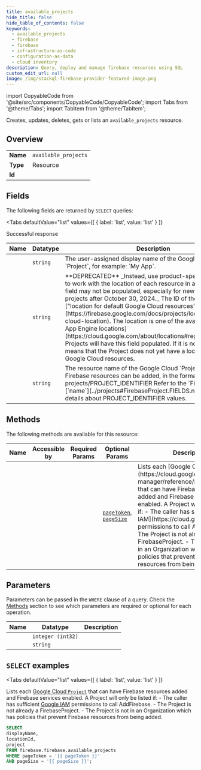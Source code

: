 ```yaml
--- 
title: available_projects
hide_title: false
hide_table_of_contents: false
keywords:
  - available_projects
  - firebase
  - firebase
  - infrastructure-as-code
  - configuration-as-data
  - cloud inventory
description: Query, deploy and manage firebase resources using SQL
custom_edit_url: null
image: /img/stackql-firebase-provider-featured-image.png
---
```


import CopyableCode from '@site/src/components/CopyableCode/CopyableCode';
import Tabs from '@theme/Tabs';
import TabItem from '@theme/TabItem';

Creates, updates, deletes, gets or lists an <code>available_projects</code> resource.

## Overview
<table><tbody>
<tr><td><b>Name</b></td><td><code>available_projects</code></td></tr>
<tr><td><b>Type</b></td><td>Resource</td></tr>
<tr><td><b>Id</b></td><td><CopyableCode code="firebase.firebase.available_projects" /></td></tr>
</tbody></table>

## Fields

The following fields are returned by `SELECT` queries:

<Tabs
    defaultValue="list"
    values={[
        { label: 'list', value: 'list' }
    ]}
>
<TabItem value="list">

Successful response

<table>
<thead>
    <tr>
    <th>Name</th>
    <th>Datatype</th>
    <th>Description</th>
    </tr>
</thead>
<tbody>
<tr>
    <td><CopyableCode code="displayName" /></td>
    <td><code>string</code></td>
    <td>The user-assigned display name of the Google Cloud `Project`, for example: `My App`.</td>
</tr>
<tr>
    <td><CopyableCode code="locationId" /></td>
    <td><code>string</code></td>
    <td>**DEPRECATED** _Instead, use product-specific REST APIs to work with the location of each resource in a Project. This field may not be populated, especially for newly provisioned projects after October 30, 2024._ The ID of the Project's ["location for default Google Cloud resources"](https://firebase.google.com/docs/projects/locations#default-cloud-location). The location is one of the available [Google App Engine locations](https://cloud.google.com/about/locations#region). Not all Projects will have this field populated. If it is not populated, it means that the Project does not yet have a location for default Google Cloud resources.</td>
</tr>
<tr>
    <td><CopyableCode code="project" /></td>
    <td><code>string</code></td>
    <td>The resource name of the Google Cloud `Project` to which Firebase resources can be added, in the format: projects/PROJECT_IDENTIFIER Refer to the `FirebaseProject` [`name`](../projects#FirebaseProject.FIELDS.name) field for details about PROJECT_IDENTIFIER values.</td>
</tr>
</tbody>
</table>
</TabItem>
</Tabs>

## Methods

The following methods are available for this resource:

<table>
<thead>
    <tr>
    <th>Name</th>
    <th>Accessible by</th>
    <th>Required Params</th>
    <th>Optional Params</th>
    <th>Description</th>
    </tr>
</thead>
<tbody>
<tr>
    <td><a href="#list"><CopyableCode code="list" /></a></td>
    <td><CopyableCode code="select" /></td>
    <td></td>
    <td><a href="#parameter-pageToken"><code>pageToken</code></a>, <a href="#parameter-pageSize"><code>pageSize</code></a></td>
    <td>Lists each [Google Cloud `Project`](https://cloud.google.com/resource-manager/reference/rest/v1/projects) that can have Firebase resources added and Firebase services enabled. A Project will only be listed if: - The caller has sufficient [Google IAM](https://cloud.google.com/iam) permissions to call AddFirebase. - The Project is not already a FirebaseProject. - The Project is not in an Organization which has policies that prevent Firebase resources from being added. </td>
</tr>
</tbody>
</table>

## Parameters

Parameters can be passed in the `WHERE` clause of a query. Check the [Methods](#methods) section to see which parameters are required or optional for each operation.

<table>
<thead>
    <tr>
    <th>Name</th>
    <th>Datatype</th>
    <th>Description</th>
    </tr>
</thead>
<tbody>
<tr id="parameter-pageSize">
    <td><CopyableCode code="pageSize" /></td>
    <td><code>integer (int32)</code></td>
    <td></td>
</tr>
<tr id="parameter-pageToken">
    <td><CopyableCode code="pageToken" /></td>
    <td><code>string</code></td>
    <td></td>
</tr>
</tbody>
</table>

## `SELECT` examples

<Tabs
    defaultValue="list"
    values={[
        { label: 'list', value: 'list' }
    ]}
>
<TabItem value="list">

Lists each [Google Cloud `Project`](https://cloud.google.com/resource-manager/reference/rest/v1/projects) that can have Firebase resources added and Firebase services enabled. A Project will only be listed if: - The caller has sufficient [Google IAM](https://cloud.google.com/iam) permissions to call AddFirebase. - The Project is not already a FirebaseProject. - The Project is not in an Organization which has policies that prevent Firebase resources from being added. 

```sql
SELECT
displayName,
locationId,
project
FROM firebase.firebase.available_projects
WHERE pageToken = '{{ pageToken }}'
AND pageSize = '{{ pageSize }}';
```
</TabItem>
</Tabs>
